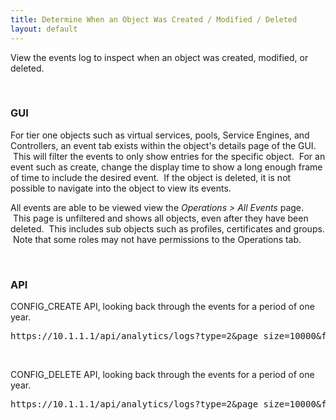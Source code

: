 ```yaml
---
title: Determine When an Object Was Created / Modified / Deleted
layout: default
---
```

View the events log to inspect when an object was created, modified, or deleted.

 

### GUI

For tier one objects such as virtual services, pools, Service Engines, and Controllers, an event tab exists within the object's details page of the GUI.  This will filter the events to only show entries for the specific object.  For an event such as create, change the display time to show a long enough frame of time to include the desired event.  If the object is deleted, it is not possible to navigate into the object to view its events.

All events are able to be viewed view the *Operations > All Events* page.  This page is unfiltered and shows all objects, even after they have been deleted.  This includes sub objects such as profiles, certificates and groups.  Note that some roles may not have permissions to the Operations tab.

 

### API

CONFIG_CREATE API, looking back through the events for a period of one year.
<pre class="">https://10.1.1.1/api/analytics/logs?type=2&amp;page_size=10000&amp;filter=co(all,%22<strong>config_create</strong>%22)&amp;filter=ne(internal,EVENT_INTERNAL)&amp;filter=co(event_pages,EVENT_PAGE_ALL)&amp;end=2015-11-17T02:29:13.073Z&amp;duration=31536000&amp;step=262800
</pre>

 

CONFIG_DELETE API, looking back through the events for a period of one year.
<pre class="">https://10.1.1.1/api/analytics/logs?type=2&amp;page_size=10000&amp;filter=co(all,%22<strong>config_delete</strong>%22)&amp;filter=ne(internal,EVENT_INTERNAL)&amp;filter=co(event_pages,EVENT_PAGE_ALL)&amp;end=2015-11-17T02:29:13.073Z&amp;duration=31536000&amp;step=262800
</pre>